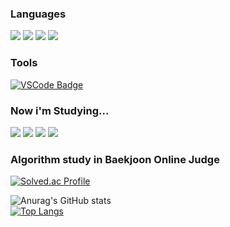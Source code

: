 

### Languages


<img src="https://img.shields.io/badge/C-A8B9CC?style=flat-square&logo=C&logoColor=white"/> <img src="https://img.shields.io/badge/C++-00599C?style=flat-square&logo=C%2B%2B&logoColor=white"/> <img src="https://img.shields.io/badge/CSharp-239120?style=flat-square&logo=CSharp&logoColor=white"/> <img src="https://img.shields.io/badge/Python-3776AB?style=flat-square&logo=Python&logoColor=white"/>

### Tools
[![VSCode Badge](https://img.shields.io/badge/-VSCode-007ACC?style=flat-square&logo=visualstudiocode&logoColor=white&link=https://code.visualstudio.com/)](https://code.visualstudio.com/)

### Now i'm Studying...

<img src="https://img.shields.io/badge/React-3776AB?style=flat-square&logo=React&logoColor=white"/> <img src="https://img.shields.io/badge/git-3776AB?style=flat-square&logo=git&logoColor=white"/> <img src="https://img.shields.io/badge/Spring-6DB33F?style=flat-square&logo=Spring&logoColor=white"/> <img src="https://img.shields.io/badge/Flutter-02569B?style=flat-square&logo=Flutter&logoColor=white"/>



### Algorithm study in Baekjoon Online Judge

[![Solved.ac Profile](http://mazassumnida.wtf/api/v2/generate_badge?boj=jjajang)](https://solved.ac/jjajang)

![Anurag's GitHub stats](https://github-readme-stats.vercel.app/api?username=tlswl7479&show_icons=true)  
[![Top Langs](https://github-readme-stats.vercel.app/api/top-langs/?username=tlslw7479&layout=compact)](https://github.com/tlswl7479/github-readme-stats)
